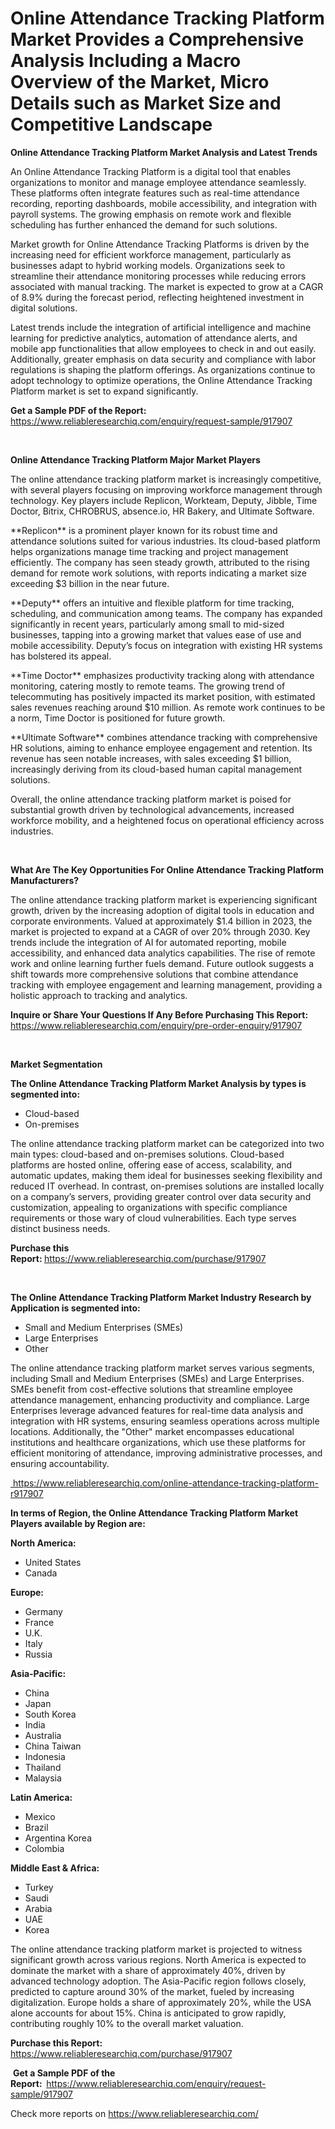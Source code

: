 <p><h1>Online Attendance Tracking Platform Market Provides a Comprehensive Analysis Including a Macro Overview of the Market, Micro Details such as Market Size and Competitive Landscape</h1></p><p><strong>Online Attendance Tracking Platform Market Analysis and Latest Trends</strong></p>
<p><p>An Online Attendance Tracking Platform is a digital tool that enables organizations to monitor and manage employee attendance seamlessly. These platforms often integrate features such as real-time attendance recording, reporting dashboards, mobile accessibility, and integration with payroll systems. The growing emphasis on remote work and flexible scheduling has further enhanced the demand for such solutions.</p><p>Market growth for Online Attendance Tracking Platforms is driven by the increasing need for efficient workforce management, particularly as businesses adapt to hybrid working models. Organizations seek to streamline their attendance monitoring processes while reducing errors associated with manual tracking. The market is expected to grow at a CAGR of 8.9% during the forecast period, reflecting heightened investment in digital solutions.</p><p>Latest trends include the integration of artificial intelligence and machine learning for predictive analytics, automation of attendance alerts, and mobile app functionalities that allow employees to check in and out easily. Additionally, greater emphasis on data security and compliance with labor regulations is shaping the platform offerings. As organizations continue to adopt technology to optimize operations, the Online Attendance Tracking Platform market is set to expand significantly.</p></p>
<p><strong>Get a Sample PDF of the Report:&nbsp;</strong> <a href="https://www.reliableresearchiq.com/enquiry/request-sample/917907?utm_campaign=3100&utm_medium=2&utm_source=Github&utm_content=ia&utm_term=07032025&utm_id=online-attendance-tracking-platform">https://www.reliableresearchiq.com/enquiry/request-sample/917907</a></p>
<p>&nbsp;</p>
<p><strong>Online Attendance Tracking Platform Major Market Players</strong></p>
<p><p>The online attendance tracking platform market is increasingly competitive, with several players focusing on improving workforce management through technology. Key players include Replicon, Workteam, Deputy, Jibble, Time Doctor, Bitrix, CHROBRUS, absence.io, HR Bakery, and Ultimate Software.</p><p>**Replicon** is a prominent player known for its robust time and attendance solutions suited for various industries. Its cloud-based platform helps organizations manage time tracking and project management efficiently. The company has seen steady growth, attributed to the rising demand for remote work solutions, with reports indicating a market size exceeding $3 billion in the near future.</p><p>**Deputy** offers an intuitive and flexible platform for time tracking, scheduling, and communication among teams. The company has expanded significantly in recent years, particularly among small to mid-sized businesses, tapping into a growing market that values ease of use and mobile accessibility. Deputy’s focus on integration with existing HR systems has bolstered its appeal.</p><p>**Time Doctor** emphasizes productivity tracking along with attendance monitoring, catering mostly to remote teams. The growing trend of telecommuting has positively impacted its market position, with estimated sales revenues reaching around $10 million. As remote work continues to be a norm, Time Doctor is positioned for future growth.</p><p>**Ultimate Software** combines attendance tracking with comprehensive HR solutions, aiming to enhance employee engagement and retention. Its revenue has seen notable increases, with sales exceeding $1 billion, increasingly deriving from its cloud-based human capital management solutions.</p><p>Overall, the online attendance tracking platform market is poised for substantial growth driven by technological advancements, increased workforce mobility, and a heightened focus on operational efficiency across industries.</p></p>
<p>&nbsp;</p>
<p><strong>What Are The Key Opportunities For Online Attendance Tracking Platform Manufacturers?</strong></p>
<p><p>The online attendance tracking platform market is experiencing significant growth, driven by the increasing adoption of digital tools in education and corporate environments. Valued at approximately $1.4 billion in 2023, the market is projected to expand at a CAGR of over 20% through 2030. Key trends include the integration of AI for automated reporting, mobile accessibility, and enhanced data analytics capabilities. The rise of remote work and online learning further fuels demand. Future outlook suggests a shift towards more comprehensive solutions that combine attendance tracking with employee engagement and learning management, providing a holistic approach to tracking and analytics.</p></p>
<p><strong>Inquire or Share Your Questions If Any Before Purchasing This Report:</strong> <a href="https://www.reliableresearchiq.com/enquiry/pre-order-enquiry/917907?utm_campaign=3100&utm_medium=2&utm_source=Github&utm_content=ia&utm_term=07032025&utm_id=online-attendance-tracking-platform">https://www.reliableresearchiq.com/enquiry/pre-order-enquiry/917907</a></p>
<p>&nbsp;</p>
<p><strong>Market Segmentation</strong></p>
<p><strong>The Online Attendance Tracking Platform Market Analysis by types is segmented into:</strong></p>
<p><ul><li>Cloud-based</li><li>On-premises</li></ul></p>
<p><p>The online attendance tracking platform market can be categorized into two main types: cloud-based and on-premises solutions. Cloud-based platforms are hosted online, offering ease of access, scalability, and automatic updates, making them ideal for businesses seeking flexibility and reduced IT overhead. In contrast, on-premises solutions are installed locally on a company’s servers, providing greater control over data security and customization, appealing to organizations with specific compliance requirements or those wary of cloud vulnerabilities. Each type serves distinct business needs.</p></p>
<p><strong>Purchase this Report:&nbsp;</strong><a href="https://www.reliableresearchiq.com/purchase/917907?utm_campaign=3100&utm_medium=2&utm_source=Github&utm_content=ia&utm_term=07032025&utm_id=online-attendance-tracking-platform">https://www.reliableresearchiq.com/purchase/917907</a></p>
<p>&nbsp;</p>
<p><strong>The Online Attendance Tracking Platform Market Industry Research by Application is segmented into:</strong></p>
<p><ul><li>Small and Medium Enterprises (SMEs)</li><li>Large Enterprises</li><li>Other</li></ul></p>
<p><p>The online attendance tracking platform market serves various segments, including Small and Medium Enterprises (SMEs) and Large Enterprises. SMEs benefit from cost-effective solutions that streamline employee attendance management, enhancing productivity and compliance. Large Enterprises leverage advanced features for real-time data analysis and integration with HR systems, ensuring seamless operations across multiple locations. Additionally, the "Other" market encompasses educational institutions and healthcare organizations, which use these platforms for efficient monitoring of attendance, improving administrative processes, and ensuring accountability.</p></p>
<p><a href="https://www.reliableresearchiq.com/online-attendance-tracking-platform-r917907?utm_campaign=3100&utm_medium=2&utm_source=Github&utm_content=ia&utm_term=07032025&utm_id=online-attendance-tracking-platform">&nbsp;https://www.reliableresearchiq.com/online-attendance-tracking-platform-r917907</a></p>
<p><strong>In terms of Region, the Online Attendance Tracking Platform Market Players available by Region are:</strong></p>
<p>
    <p> <strong> North America: </strong>
        <ul>
            <li>United States</li>
            <li>Canada</li>
        </ul>
        </p> 
    <p> <strong> Europe: </strong>
        <ul>
            <li>Germany</li>
            <li>France</li>
            <li>U.K.</li>
            <li>Italy</li>
            <li>Russia</li>
        </ul>
        </p> 
    <p> <strong> Asia-Pacific: </strong>
        <ul>
            <li>China</li>
            <li>Japan</li>
            <li>South Korea</li>
            <li>India</li>
            <li>Australia</li>
            <li>China Taiwan</li>
            <li>Indonesia</li>
            <li>Thailand</li>
            <li>Malaysia</li>
        </ul>
        </p> 
    <p> <strong> Latin America: </strong>
        <ul>
            <li>Mexico</li>
            <li>Brazil</li>
            <li>Argentina Korea</li>
            <li>Colombia</li>
        </ul>
        </p> 
    <p> <strong> Middle East & Africa: </strong>
        <ul>
            <li>Turkey</li>
            <li>Saudi</li>
            <li>Arabia</li>
            <li>UAE</li>
            <li>Korea</li>
        </ul>
    </p>
    </p>
<p><p>The online attendance tracking platform market is projected to witness significant growth across various regions. North America is expected to dominate the market with a share of approximately 40%, driven by advanced technology adoption. The Asia-Pacific region follows closely, predicted to capture around 30% of the market, fueled by increasing digitalization. Europe holds a share of approximately 20%, while the USA alone accounts for about 15%. China is anticipated to grow rapidly, contributing roughly 10% to the overall market valuation.</p></p>
<p><strong>Purchase this Report: </strong><a href="https://www.reliableresearchiq.com/purchase/917907?utm_campaign=3100&utm_medium=2&utm_source=Github&utm_content=ia&utm_term=07032025&utm_id=online-attendance-tracking-platform">https://www.reliableresearchiq.com/purchase/917907</a></p>
<p>&nbsp;<strong>Get a Sample PDF of the Report:&nbsp;&nbsp;</strong><a href="https://www.reliableresearchiq.com/enquiry/request-sample/917907?utm_campaign=3100&utm_medium=2&utm_source=Github&utm_content=ia&utm_term=07032025&utm_id=online-attendance-tracking-platform">https://www.reliableresearchiq.com/enquiry/request-sample/917907</a></p>
<p><strong></strong></p>
<p>Check more reports on <a href="https://www.reliableresearchiq.com/?utm_campaign=3100&utm_medium=2&utm_source=Github&utm_content=ia&utm_term=07032025&utm_id=online-attendance-tracking-platform">https://www.reliableresearchiq.com/</a></p>